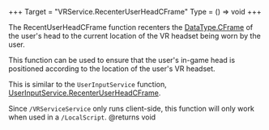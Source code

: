 +++
Target = "VRService.RecenterUserHeadCFrame"
Type = () => void
+++

The RecentUserHeadCFrame function recenters the [DataType.CFrame](https://developer.roblox.com/search#stq=CFrame) of the user's head to the current location of the VR headset being worn by the user.This function can be used to ensure that the user's in-game head is positioned according to the location of the user's VR headset.This is similar to the `UserInputService` function, [UserInputService.RecenterUserHeadCFrame](https://developer.roblox.com/api-reference/function/UserInputService/RecenterUserHeadCFrame).Since `/VRServiceService` only runs client-side, this function will only work when used in a `/LocalScript`.@returns void